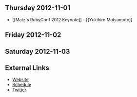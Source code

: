 ## Thursday 2012-11-01

* [[Matz's RubyConf 2012 Keynote]] - [[Yukihiro Matsumoto]]

## Friday 2012-11-02

## Saturday 2012-11-03

## External Links

* [Website](http://rubyconf.org/)
* [Schedule](http://rubyconf2012.busyconf.com/schedule/full)
* [Twitter](http://twitter.com/rubyconf)

<!--
* [[Allow me to reintroduce myself. My name is MagLev.]] - [[Jesse Cooke]]
* [[Implementation Details of Ruby 2.0 VM]] - [[Koichi Sasada]]
* [[Ruby 2.0 on Rails]] - [[Akira Matsuda]]
* [[Toward a Design for Ruby]] - [[Brian Ford]]
* [[Why JRuby Works]] - [[Charles Nutter]], [[Tom Enebo]]
* [[Tokaido: Making Ruby Better on OSX]] - [[Yehuda Katz]]

* [[Abstracting Features Into Custom Reverse Proxies (Or: Making Better Lemonade From Chaos)]] - [[Nick Muerdter]]
* [[Service Oriented Architecture at Square]] - [[Chris Hunt]]
* [[Ruby Monitoring State of the Union]] - [[Joseph Ruscio]]
* [[Zero Downtime Deploys Made Easy]] - [[Matt Duncan]]
* [[Your app is not a black box]] - [[Josh Kalderimis]]
* [[Building modular, scalable web apps? Of CORS!]] - [[Michael Bleigh]]

* [[Ruby HTTP clients comparison]] - [[Hiroshi Nakamura]]
* [[Someone is Wrong]] - [[Joseph Wilk]]
* [[Failure for Fun and Profit!]] - [[Kerri Miller]]
* [[Building Data Driven Products with Ruby]] - [[Ryan Weald]]
* [[Refactoring from Good to Great]] - [[Ben Orenstein]]
* [[Dissecting a Ruby Block]] - [[Pat Shaughnessy]]
-->

